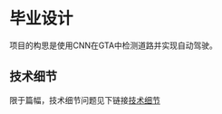 # 毕业设计

项目的构思是使用CNN在GTA中检测道路并实现自动驾驶。

## 技术细节

限于篇幅，技术细节问题见下链接<a href="./techForDital.md" title="技术细节">技术细节</a>
